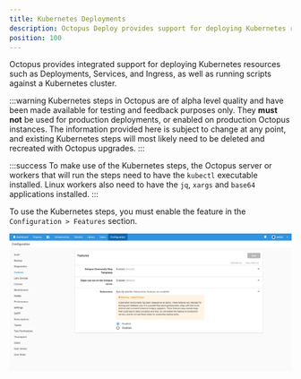 ```yaml
---
title: Kubernetes Deployments
description: Octopus Deploy provides support for deploying Kubernetes resources.
position: 100
---
```


Octopus provides integrated support for deploying Kubernetes resources such as Deployments, Services, and Ingress, as well as running scripts against a Kubernetes cluster.

:::warning
Kubernetes steps in Octopus are of alpha level quality and have been made available for testing and feedback purposes only. They **must not** be used for production deployments, or enabled on production Octopus instances. The information provided here is subject to change at any point, and existing Kubernetes steps will most likely need to be deleted and recreated with Octopus upgrades.
:::

:::success
To make use of the Kubernetes steps, the Octopus server or workers that will run the steps need to have the `kubectl` executable installed. Linux workers also need to have the `jq`, `xargs` and `base64` applications installed.
:::

To use the Kubernetes steps, you must enable the feature in the `Configuration > Features` section.

![](kubernetes-feature.png "width=500")
